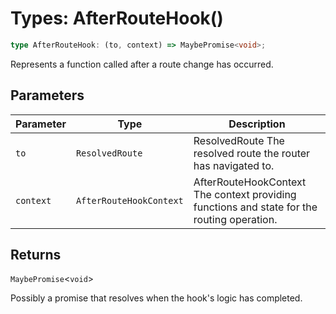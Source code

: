 # Types: AfterRouteHook()

```ts
type AfterRouteHook: (to, context) => MaybePromise<void>;
```

Represents a function called after a route change has occurred.

## Parameters

| Parameter | Type | Description |
| ------ | ------ | ------ |
| `to` | `ResolvedRoute` | ResolvedRoute The resolved route the router has navigated to. |
| `context` | `AfterRouteHookContext` | AfterRouteHookContext The context providing functions and state for the routing operation. |

## Returns

`MaybePromise`\<`void`\>

Possibly a promise that resolves when the hook's logic has completed.
